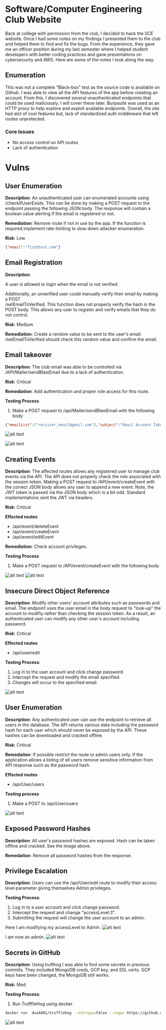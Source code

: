 # Software/Computer Engineering Club Website

Back at college with permission from the club, I decided to hack the SCE website. Once I had some notes on my findings I presented them to the club and helped them to find and fix the bugs. From the experience, they gave me an officer position during my last semester where I helped student developers with better coding practices and gave presentations on cybersecurity and AWS. Here are some of the notes I took along the way.


## Enumeration 

This was not a complete "Black-box" test as the source code is available on Github. I was able to view all the API features of the app before creating an account. From this, I discovered several unauthenticated endpoints that could be used maliciously. I will cover these later. Burpsuite was used as an HTTP proxy to help explore and exploit available endpoints. Overall, the site had alot of cool features but, lack of standardized auth middleware that left routes unprotected.

### Core Issues
  - No access control on API routes
  - Lack of authentication


# Vulns


## **User Enumeration**

  **Description**:
   An unauthenticated user can enumerated accounts using /checkIfUserExists. This can be done by making a POST request to the endpoint passing the following JSON body. The response will contain a boolean value alerting if the email is registered or not.

  **Remediation**: Remove route if not in use by the app. If the function is required implement rate-limiting to slow down attacker enumeration.

  **Risk**: Low

   ```json
   {"email":"fizz@test.com"}
   ```
  


## **Email Registration**

  **Description**:

   A user is allowed to login when the email is not verified. 
   
   Additionally, an unverified user could manually verify their email by making a POST  
   /setEmailToVerified. This function does not properly verify the hash in the POST body. This allows any user to register and verify emails that they do not control.
  
  **Risk**: Medium

  **Remediation**: Create a random value to be sent to the user's email. /setEmailToVerified should check this random value and confirm the email.


## **Email takeover**

**Description**: The club email was able to be controlled via /API/Mailer/sendBlastEmail due to a lack of authentication. 

**Risk**: Critical 

**Remediation**: Add authentication and proper role access for this route.

**Testing Process**

1. Make a POST request to /api/Mailer/sendBlastEmail with the following body
```json
{"emailList":["recciver_email@gmail.com"],"subject":"Email Account Take Over","content":"<p>Takeover test!</p>"}
```

![alt text](https://cdn.ruse.tech/imgs/hacking-the-software-engineering-club/emailrequest.png)

![alt text](https://cdn.ruse.tech/imgs/hacking-the-software-engineering-club/email_take_over.png)


## **Creating Events**

**Description**: The affected routes allows any registered user to manage club events via the API. The API does not properly check the role associated with the session token. Making a POST request to /API/event/createEvent with the correct JSON body allows any user to append a new event. Note, the JWT token is passed via the JSON body which is a bit odd. Standard implementations sent the JWT via headers.

**Risk**: Critical

**Effected routes**
- /api/event/deleteEvent
- /api/event/createEvent
- /api/event/editEvent

**Remediation**: Check account privileges. 

**Testing Process**
1. Make a POST request to /API/event/createEvent with the following body

![alt text](https://cdn.ruse.tech/imgs/hacking-the-software-engineering-club/create_event.png)
![alt text](https://cdn.ruse.tech/imgs/hacking-the-software-engineering-club/hack-a-thon.png)



## **Insecure Direct Object Reference**

**Description**: Modify other users' account attributes such as passwords and email. The endpoint uses the user email in the body request to "look-up" the account to modifiy rather than checking the session token. As a result, an authenticated user can modify any other user's account including password.

**Risk**: Critical

**Effected routes**
- /api/user/edit

**Testing Process**:
1. Log in to the user account and click change password.
2. Intercept the request and modify the email specified.
3. Changes will occur to the specified email.

![alt text](https://cdn.ruse.tech/imgs/hacking-the-software-engineering-club/edit_user.png)

## User Enumeration

**Description**: Any authenticated user can use the endpoint to retrieve all users in the database. The API returns various data including the password hash for each user which should never be exposed by the API. These hashes can be downloaded and cracked offline.

**Risk**: Critical

**Remedaiton**: If possible restrict the route to admin users only. If the application allows a listing of all users remove sensitive information from API response such as the password hash.

**Effected routes**
- /api/User/users

**Testing process** 
1. Make a POST to /api/User/users

![alt text](https://cdn.ruse.tech/imgs/hacking-the-software-engineering-club/all_users.png)

## Exposed Password Hashes


**Description**: All user's password hashes are exposed. Hash can be taken offline and cracked. See the image above.  

**Remedaiton**: Remove all password hashes from the response. 

## Privilege Escalation

**Description**: Users can use the /api/User/edit route to modify their access level parameter giving themselves Admin privileges. 

**Testing Process**:
1. Log in to a user account and click change password.
2. Intercept the request and change "accessLevel:3".
3. Submitting the request will change the user account to an admin.

Here I am modifying my accessLevel to Admin.
![alt text](https://cdn.ruse.tech/imgs/hacking-the-software-engineering-club/edit_user.png)

I am now an admin.
![alt text](https://cdn.ruse.tech/imgs/hacking-the-software-engineering-club/admin_area.png)


## Secrets in GitHub


**Description**:
Using truflhog I was able to find some secrets in previous commits. They included MongoDB creds, GCP key, and SSL certs. GCP keys have been changed, the MongoDB still works.

**Risk**: Med

**Testing Process**: 

1. Run TrufffleHog using docker 
```bash
docker run  dxa4481/trufflehog --entropy=false --regex https://github.com/SCE-Development/Core-v4
```
![alt text](https://cdn.ruse.tech/imgs/hacking-the-software-engineering-club/truffle_hog.png)


